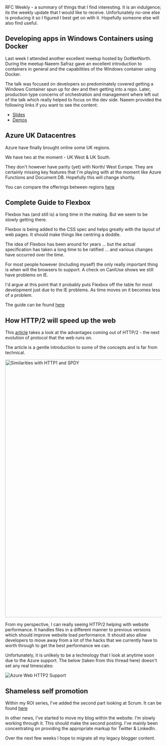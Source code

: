 RFC Weekly - a summary of things that I find interesting. It is an indulgence; its the weekly update that I would like to receive. Unfortunately no-one else is producing it so I figured I best get on with it. Hopefully someone else will also find useful.

Developing apps in Windows Containers using Docker
--------------------------------------------------
Last week I attended another excellent meetup hosted by DotNetNorth. During the meetup Naeem Safraz gave an excellent introduction to containers in general and the capabilities of the Windows container using Docker.

The talk was focused on developers so predominately covered getting a Windows Container spun up for dev and then getting into a repo. Later, production type concerns of orchestration and management where left out of the talk which really helped to focus on the dev side. Naeem provided the following links if you want to see the content:

* [Slides](http://naeem.cc/WindowsContainers-Slides)
* [Demos](http://naeem.cc/WindowsContainers-Demo)

Azure UK Datacentres
--------------------
Azure have finally brought online some UK regions.

We have two at the moment - UK West & UK South.

They don't however have parity (yet) with North/ West Europe. They are certainly missing key features that I'm playing with at the moment like Azure Functions and Document DB. Hopefully this will change shortly.

You can compare the offerings between regions [here](https://azure.microsoft.com/en-gb/regions/)

Complete Guide to Flexbox
-------------------------
Flexbox has (and still is) a long time in the making. But we seem to be slowly getting there.

Flexbox is being added to the CSS spec and helps greatly with the layout of web pages. It should make things like centring a doddle.

The idea of Flexbox has been around for years ... but the actual specification has taken a long time to be ratified ... and various changes have occurred over the time.

For most people however (including myself) the only really important thing is when will the browsers to support. A check on CanIUse shows we still have problems on IE.

I'd argue at this point that it probably puts Flexbox off the table for most development just due to the IE problems. As time moves on it becomes less of a problem.

The guide can be found [here](https://css-tricks.com/snippets/css/a-guide-to-flexbox/)

How HTTP/2 will speed up the web
--------------------------------
This [article](https://kinsta.com/learn/what-is-http2/) takes a look at the advantages coming out of HTTP/2 - the next evolution of protocol that the web runs on.

The article is a gentle introduction to some of the concepts and is far from technical.

<a href='https://kinsta.com/learn/what-is-http2/'>
		<img src='https://kinsta.com/wp-content/themes/kinsta/images/learn/what-is-http2/similarities_with_http1_spdy.jpg' alt='Similarities with HTTP1 and SPDY' width='830' border='0' />
</a>

From my perspective, I can really seeing HTTP/2 helping with website performance. It handles files in a different manner to previous versions which should improve website load performance. It should also allow developers to move away from a lot of the hacks that we currently have to worth through to get the best performance we can.

Unfortunately, it is unlikely to be a technology that I look at anytime soon due to the Azure support. The below (taken from this thread here) doesn't set any real timescales:

![Azure Web HTTP2 Support](/media/blog/rfc-weekly-17th-October-2016/azure-web-app-hhtp2-support.png)

Shameless self promotion
------------------------
Within my ROI series, I've added the second part looking at Scrum. It can be found [here](https://www.linkedin.com/pulse/roi-scrum-part-2-advice-mark-taylor)

In other news, I've started to move my blog within the website. I'm slowly working through it. This should make the second posting. I've mainly been concentrating on providing the appropriate markup for Twitter & LinkedIn.

Over the next few weeks I hope to migrate all my legacy blogger content.


